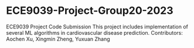 # ECE9039-Project-Group20-2023
ECE9039 Project Code Submission
This project includes implementation of several ML algorithms in cardiovascular disease prediction.
Contributors: Aochen Xu, Xingmin Zheng, Yuxuan Zhang
